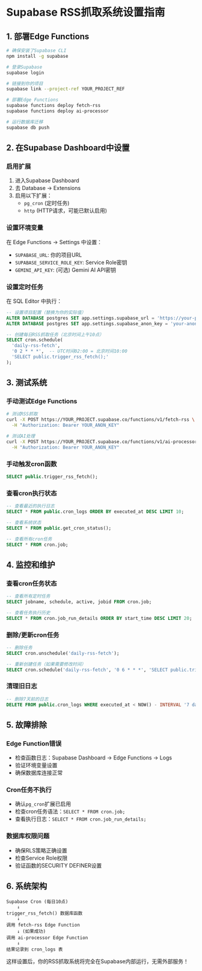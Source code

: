 # Supabase RSS抓取系统设置指南

## 1. 部署Edge Functions

```bash
# 确保安装了Supabase CLI
npm install -g supabase

# 登录Supabase
supabase login

# 链接到你的项目
supabase link --project-ref YOUR_PROJECT_REF

# 部署Edge Functions
supabase functions deploy fetch-rss
supabase functions deploy ai-processor

# 运行数据库迁移
supabase db push
```

## 2. 在Supabase Dashboard中设置

### 启用扩展
1. 进入Supabase Dashboard
2. 去 Database → Extensions
3. 启用以下扩展：
   - `pg_cron` (定时任务)
   - `http` (HTTP请求，可能已默认启用)

### 设置环境变量
在 Edge Functions → Settings 中设置：
- `SUPABASE_URL`: 你的项目URL
- `SUPABASE_SERVICE_ROLE_KEY`: Service Role密钥
- `GEMINI_API_KEY`: (可选) Gemini AI API密钥

### 设置定时任务
在 SQL Editor 中执行：

```sql
-- 设置项目配置（替换为你的实际值）
ALTER DATABASE postgres SET app.settings.supabase_url = 'https://your-project.supabase.co';
ALTER DATABASE postgres SET app.settings.supabase_anon_key = 'your-anon-key';

-- 创建每日RSS抓取任务（北京时间上午10点）
SELECT cron.schedule(
  'daily-rss-fetch',
  '0 2 * * *',  -- UTC时间02:00 = 北京时间10:00
  'SELECT public.trigger_rss_fetch();'
);
```

## 3. 测试系统

### 手动测试Edge Functions
```bash
# 测试RSS抓取
curl -X POST https://YOUR_PROJECT.supabase.co/functions/v1/fetch-rss \
  -H "Authorization: Bearer YOUR_ANON_KEY"

# 测试AI处理
curl -X POST https://YOUR_PROJECT.supabase.co/functions/v1/ai-processor \
  -H "Authorization: Bearer YOUR_ANON_KEY"
```

### 手动触发cron函数
```sql
SELECT public.trigger_rss_fetch();
```

### 查看cron执行状态
```sql
-- 查看最近的执行日志
SELECT * FROM public.cron_logs ORDER BY executed_at DESC LIMIT 10;

-- 查看系统状态
SELECT * FROM public.get_cron_status();

-- 查看所有cron任务
SELECT * FROM cron.job;
```

## 4. 监控和维护

### 查看cron任务状态
```sql
-- 查看所有定时任务
SELECT jobname, schedule, active, jobid FROM cron.job;

-- 查看任务执行历史
SELECT * FROM cron.job_run_details ORDER BY start_time DESC LIMIT 20;
```

### 删除/更新cron任务
```sql
-- 删除任务
SELECT cron.unschedule('daily-rss-fetch');

-- 重新创建任务（如果需要修改时间）
SELECT cron.schedule('daily-rss-fetch', '0 6 * * *', 'SELECT public.trigger_rss_fetch();');
```

### 清理旧日志
```sql
-- 删除7天前的日志
DELETE FROM public.cron_logs WHERE executed_at < NOW() - INTERVAL '7 days';
```

## 5. 故障排除

### Edge Function错误
- 检查函数日志：Supabase Dashboard → Edge Functions → Logs
- 验证环境变量设置
- 确保数据库连接正常

### Cron任务不执行
- 确认`pg_cron`扩展已启用
- 检查cron任务语法：`SELECT * FROM cron.job;`
- 查看执行日志：`SELECT * FROM cron.job_run_details;`

### 数据库权限问题
- 确保RLS策略正确设置
- 检查Service Role权限
- 验证函数的SECURITY DEFINER设置

## 6. 系统架构

```
Supabase Cron (每日10点)
    ↓
trigger_rss_fetch() 数据库函数
    ↓
调用 fetch-rss Edge Function
    ↓ (如果成功)
调用 ai-processor Edge Function
    ↓
结果记录到 cron_logs 表
```

这样设置后，你的RSS抓取系统将完全在Supabase内部运行，无需外部服务！